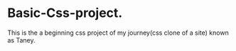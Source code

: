 # Basic-Css-project.
This is the a beginning css project of my journey(css clone of a site) known as Taney.
